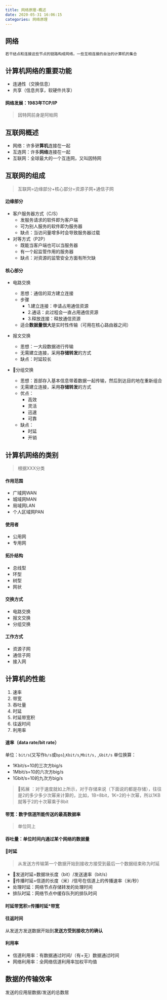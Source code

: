 ```yaml
---
title: 网络原理-概述
date: 2020-05-31 16:06:15
categories: 网络原理
---
```


##  网络
`若干结点和连接这些节点的链路构成网络，一些互相连接的自治的计算机的集合`

## 计算机网络的重要功能
- 连通性（交换信息）
- 共享（信息共享，软硬件共享）
#### 网络发展：1983年TCP/IP
> 因特网前身是阿帕网

## 互联网概述

- 网络：许多**计算机**连接在一起
- 互连网：许多**网络**连接在一起
- 互联网：全球最大的一个互连网，又叫因特网

<!--more-->
## 互联网的组成

> 互联网=边缘部分+核心部分=资源子网+通信子网

#### 边缘部分

- 客户服务器方式（C/S）
    - 发服务请求的软件即为客户端
    - 可为别人服务的软件即为服务器
    - 缺点：当访问量增多时会导致服务器过载
- 对等方式（P2P）
    - 既能当客户端也可以当服务器
    - 有一个起监管作用的服务器
    - 缺点：对资源的监管安全方面有所欠缺

#### 核心部分
- 电路交换
    - 思想：通信的双方建立连接
    - 步骤
        - 1.建立连接：申请占用通信资源
        - 2.通话：此过程会一直占用通信资源
        - 3.释放连接：释放通信资源
    - 适合**数据量很大**是实时性传输（可用在核心路由器之间）

- 报文交换
    - 思想：一大段数据进行传输
    - 无需建立连接，采用**存储转发**的方式
    - 缺点：时延较长

- 🚩分组交换
    - 思想：首部存入基本信息带着数据一起传输，然后到达目的地在重新组合
    - 无需建立连接，采用**存储转发**的方式
    - 优点：
        - 高效
        - 灵活
        - 迅速
        - 可靠
    - 缺点：
        - 时延
        - 开销

## 计算机网络的类别
> 根据XXX分类

#### 作用范围

- 广域网WAN
- 城域网MAN
- 局域网LAN
- 个人区域网PAN

#### 使用者
- 公用网
- 专用网

#### 拓扑结构
- 总线型
- 环型
- 树型
- 网状

#### 交换方式
- 电路交换
- 报文交换
- 分组交换

#### 工作方式
- 资源子网
- 通信子网
- 接入网


## 计算机的性能
1. 速率
2. 带宽
3. 吞吐量
4. 时延
5. 时延带宽积
6. 往返时间
7. 利用率

#### 速率（data rate/bit rate）
单位：`bit/s`(又写作`b/s`或`bps`),`Kbit/s`,`Mbit/s,` ,`Gbit/s`
单位换算：
- 1Kbit/s=10的三次方big/s
- 1Mbit/s=10的六次方big/s
- 1Gbit/s=10的九次方big/s
> 🚩拓展 ：对于速度就如上所示，对于存储来说（下面说的都是存储），往往是2的多少多少次幂来计算的，比如，1B=8bit，1K=2的十次幂，所以1KB就等于2的十次幂乘于8bit

#### 带宽：数字信道所能传送的最高数据率
> 单位同上

#### 吞吐量：单位时间内通过某个网络的数据量

#### 🚩时延
> 从发送方传输第一个数据开始到接收方接受到最后一个数据结束称为时延

- 🚩发送时延=数据块长度（bit）/发送速率（bit/s）
- 🚩传播时延=信道的长度（米）/信号在信道上的传播速率（米/秒）
- 处理时延：网络节点存储转发的处理时间
- 排队时延：网络节点中缓存队列的排队时间

#### 时延带宽积=传播时延*带宽

#### 往返时间
从发送方发送数据开始到**发送方受到接收方的确认**

#### 利用率
- 信道利用率：有数据通过时间/（有+无）数据通过时间
- 网络利用率：全网络信道利用率加权平均值

## 数据的传输效率
发送的应用层数据/发送的总数居
